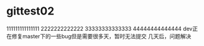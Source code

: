 # gittest02
111111111111111
2222222222222
33333333333333
44444444444444
dev正在修复master下的一些bug但是需要很多天，暂时无法提交
几天后，问题解决
